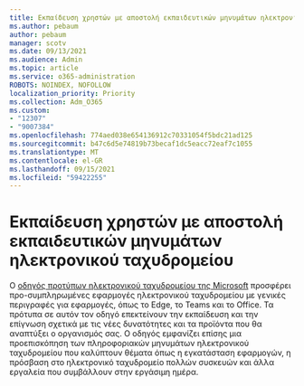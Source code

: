 ```yaml
---
title: Εκπαίδευση χρηστών με αποστολή εκπαιδευτικών μηνυμάτων ηλεκτρονικού ταχυδρομείου
ms.author: pebaum
author: pebaum
manager: scotv
ms.date: 09/13/2021
ms.audience: Admin
ms.topic: article
ms.service: o365-administration
ROBOTS: NOINDEX, NOFOLLOW
localization_priority: Priority
ms.collection: Adm_O365
ms.custom:
- "12307"
- "9007384"
ms.openlocfilehash: 774aed038e654136912c70331054f5bdc21ad125
ms.sourcegitcommit: b47c6d5e74819b73becaf1dc5eacc72eaf7c1055
ms.translationtype: MT
ms.contentlocale: el-GR
ms.lasthandoff: 09/15/2021
ms.locfileid: "59422255"
---
```

# <a name="educate-users-by-sending-training-emails"></a>Εκπαίδευση χρηστών με αποστολή εκπαιδευτικών μηνυμάτων ηλεκτρονικού ταχυδρομείου

Ο [οδηγός προτύπων ηλεκτρονικού ταχυδρομείου της Microsoft](https://admin.microsoft.com/adminportal/home#/emailtemplates) προσφέρει προ-συμπληρωμένες εφαρμογές ηλεκτρονικού ταχυδρομείου με γενικές περιγραφές για εφαρμογές, όπως το Edge, το Teams και το Office. Τα πρότυπα σε αυτόν τον οδηγό επεκτείνουν την εκπαίδευση και την επίγνωση σχετικά με τις νέες δυνατότητες και τα προϊόντα που θα αναπτύξει ο οργανισμός σας. Ο οδηγός εμφανίζει επίσης μια προεπισκόπηση των πληροφοριακών μηνυμάτων ηλεκτρονικού ταχυδρομείου που καλύπτουν θέματα όπως η εγκατάσταση εφαρμογών, η πρόσβαση στο ηλεκτρονικό ταχυδρομείο πολλών συσκευών και άλλα εργαλεία που συμβάλλουν στην εργάσιμη ημέρα.